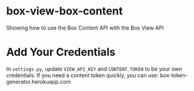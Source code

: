 box-view-box-content
====================

Showing how to use the Box Content API with the Box View API

# Add Your Credentials

In `settings.py`, update `VIEW_API_KEY` and `CONTENT_TOKEN` to be your own credentials. If you need a content token quickly, you can use: box-token-generator.herokuapp.com
